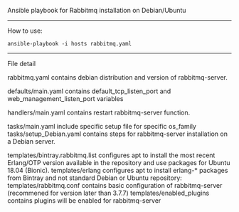 Ansible playbook for Rabbitmq installation on Debian/Ubuntu

-------------------------------------------------------------------------------------------------------------
How to use:

```
ansible-playbook -i hosts rabbitmq.yaml
```


-------------------------------------------------------------------------------------------------------------
File detail



rabbitmq.yaml contains debian distribution and version of rabbitmq-server.

defaults/main.yaml contains default_tcp_listen_port and web_management_listen_port variables

handlers/main.yaml contains restart rabbitmq-server function.

tasks/main.yaml include specific setup file for specific os_family
tasks/setup_Debian.yaml contains steps for rabbitmq-server installation on a Debian server.

templates/bintray.rabbitmq.list configures apt to install the most recent Erlang/OTP version available in the repository and use packages for Ubuntu 18.04 (Bionic).
templates/erlang configures apt to install erlang-* packages from Bintray and not standard Debian or Ubuntu repository:
templates/rabbitmq.conf contains basic configuration of rabbitmq-server (recommened for version later than 3.7.7)
templates/enabled_plugins contains plugins will be enabled for rabbitmq-server
